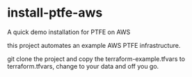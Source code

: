 # install-ptfe-aws
A quick demo installation for PTFE on AWS


this project automates an example AWS PTFE infrastructure. 

git clone the project and copy the terraform-example.tfvars to terraform.tfvars, change to your data and off you go.
